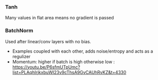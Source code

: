 ### Tanh
Many values in flat area means no gradient is passed

### BatchNorm
Used after linear/conv layers with no bias.
* Examples coupled with each other, adds noise/entropy and acts as a regulizer  
* Momentum: higher if batch is high otherwise low : https://youtu.be/P6sfmUTpUmc?list=PLAqhIrjkxbuWI23v9cThsA9GvCAUhRvKZ&t=4330